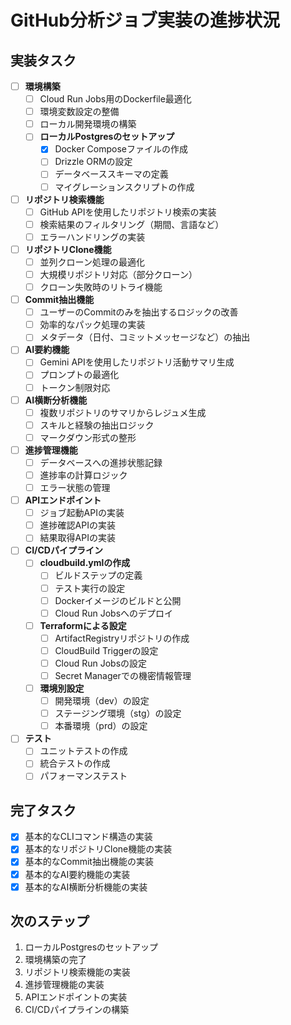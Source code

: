 # GitHub分析ジョブ実装の進捗状況

## 実装タスク

- [ ] **環境構築**
  - [ ] Cloud Run Jobs用のDockerfile最適化
  - [ ] 環境変数設定の整備
  - [ ] ローカル開発環境の構築
  - [ ] **ローカルPostgresのセットアップ**
    - [x] Docker Composeファイルの作成
    - [ ] Drizzle ORMの設定
    - [ ] データベーススキーマの定義
    - [ ] マイグレーションスクリプトの作成

- [ ] **リポジトリ検索機能**
  - [ ] GitHub APIを使用したリポジトリ検索の実装
  - [ ] 検索結果のフィルタリング（期間、言語など）
  - [ ] エラーハンドリングの実装

- [ ] **リポジトリClone機能**
  - [ ] 並列クローン処理の最適化
  - [ ] 大規模リポジトリ対応（部分クローン）
  - [ ] クローン失敗時のリトライ機能

- [ ] **Commit抽出機能**
  - [ ] ユーザーのCommitのみを抽出するロジックの改善
  - [ ] 効率的なパック処理の実装
  - [ ] メタデータ（日付、コミットメッセージなど）の抽出

- [ ] **AI要約機能**
  - [ ] Gemini APIを使用したリポジトリ活動サマリ生成
  - [ ] プロンプトの最適化
  - [ ] トークン制限対応

- [ ] **AI横断分析機能**
  - [ ] 複数リポジトリのサマリからレジュメ生成
  - [ ] スキルと経験の抽出ロジック
  - [ ] マークダウン形式の整形

- [ ] **進捗管理機能**
  - [ ] データベースへの進捗状態記録
  - [ ] 進捗率の計算ロジック
  - [ ] エラー状態の管理

- [ ] **APIエンドポイント**
  - [ ] ジョブ起動APIの実装
  - [ ] 進捗確認APIの実装
  - [ ] 結果取得APIの実装

- [ ] **CI/CDパイプライン**
  - [ ] **cloudbuild.ymlの作成**
    - [ ] ビルドステップの定義
    - [ ] テスト実行の設定
    - [ ] Dockerイメージのビルドと公開
    - [ ] Cloud Run Jobsへのデプロイ
  - [ ] **Terraformによる設定**
    - [ ] ArtifactRegistryリポジトリの作成
    - [ ] CloudBuild Triggerの設定
    - [ ] Cloud Run Jobsの設定
    - [ ] Secret Managerでの機密情報管理
  - [ ] **環境別設定**
    - [ ] 開発環境（dev）の設定
    - [ ] ステージング環境（stg）の設定
    - [ ] 本番環境（prd）の設定

- [ ] **テスト**
  - [ ] ユニットテストの作成
  - [ ] 統合テストの作成
  - [ ] パフォーマンステスト

## 完了タスク

- [x] 基本的なCLIコマンド構造の実装
- [x] 基本的なリポジトリClone機能の実装
- [x] 基本的なCommit抽出機能の実装
- [x] 基本的なAI要約機能の実装
- [x] 基本的なAI横断分析機能の実装

## 次のステップ

1. ローカルPostgresのセットアップ
2. 環境構築の完了
3. リポジトリ検索機能の実装
4. 進捗管理機能の実装
5. APIエンドポイントの実装
6. CI/CDパイプラインの構築